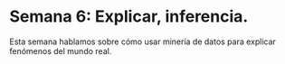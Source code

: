 # Semana 6: Explicar, inferencia. 

Esta semana hablamos sobre cómo usar minería de datos para explicar fenómenos del mundo real. 
